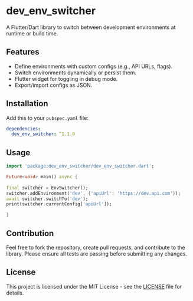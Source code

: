# dev_env_switcher

A Flutter/Dart library to switch between development environments at runtime or build time.

## Features
- Define environments with custom configs (e.g., API URLs, flags).
- Switch environments dynamically or persist them.
- Flutter widget for toggling in debug mode.
- Export/import configs as JSON.

## Installation

Add this to your `pubspec.yaml` file:

```yaml
dependencies:
  dev_env_switcher: ^1.1.0
```


## Usage
```dart
import 'package:dev_env_switcher/dev_env_switcher.dart';

Future<void> main() async {
  
final switcher = EnvSwitcher();
switcher.addEnvironment('dev', {'apiUrl': 'https://dev.api.com'});
await switcher.switchTo('dev');
print(switcher.currentConfig['apiUrl']);

}
```

## Contribution

Feel free to fork the repository, create pull requests, and contribute to the library. Please ensure
all tests are passing before submitting any changes.

## License

This project is licensed under the MIT License - see the [LICENSE](LICENSE) file for details.